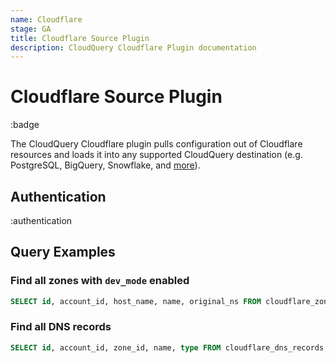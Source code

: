 ```yaml
---
name: Cloudflare
stage: GA
title: Cloudflare Source Plugin
description: CloudQuery Cloudflare Plugin documentation
---
```

# Cloudflare Source Plugin

:badge

The CloudQuery Cloudflare plugin pulls configuration out of Cloudflare resources and loads it into any supported CloudQuery destination (e.g. PostgreSQL, BigQuery, Snowflake, and [more](/docs/plugins/destinations/overview)).

## Authentication

:authentication

## Query Examples

### Find all zones with `dev_mode` enabled

```sql copy
SELECT id, account_id, host_name, name, original_ns FROM cloudflare_zones WHERE dev_mode = true;
```

### Find all DNS records

```sql copy
SELECT id, account_id, zone_id, name, type FROM cloudflare_dns_records;
```
